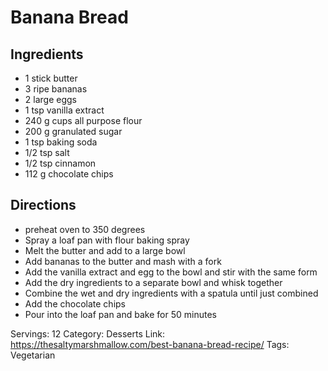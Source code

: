 # Banana Bread
## Ingredients
- 1 stick butter
- 3 ripe bananas
- 2 large eggs
- 1 tsp vanilla extract
- 240 g cups all purpose flour
- 200 g granulated sugar
- 1 tsp baking soda
- 1/2 tsp salt
- 1/2 tsp cinnamon
- 112 g chocolate chips
## Directions
- preheat oven to 350 degrees
- Spray a loaf pan with flour baking spray
- Melt the butter and add to a large bowl
- Add bananas to the butter and mash with a fork
- Add the vanilla extract and egg to the bowl and stir with the same form
- Add the dry ingredients to a separate bowl and whisk together
- Combine the wet and dry ingredients with a spatula until just combined
- Add the chocolate chips
- Pour into the loaf pan and bake for 50 minutes

Servings: 12
Category: Desserts
Link: https://thesaltymarshmallow.com/best-banana-bread-recipe/
Tags: Vegetarian
